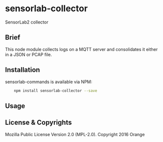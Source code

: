 # sensorlab-collector

SensorLab2 collector


## Brief

This node module collects logs on a MQTT server and consolidates it
 either in a JSON or PCAP file.

## Installation

sensorlab-commands is available via NPM:
 
```bash
    npm install sensorlab-collector --save
```

## Usage

    
## License & Copyrights
Mozilla Public License Version 2.0 (MPL-2.0).
Copyright 2016 Orange
